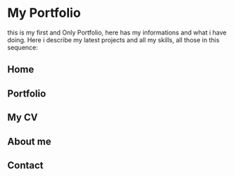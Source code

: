 # My Portfolio
this is my first and Only Portfolio, here has my informations and what i have doing. 
Here i describe my latest projects and all my skills, all those in this sequence:

## Home
## Portfolio 
## My CV 
## About me 
## Contact




